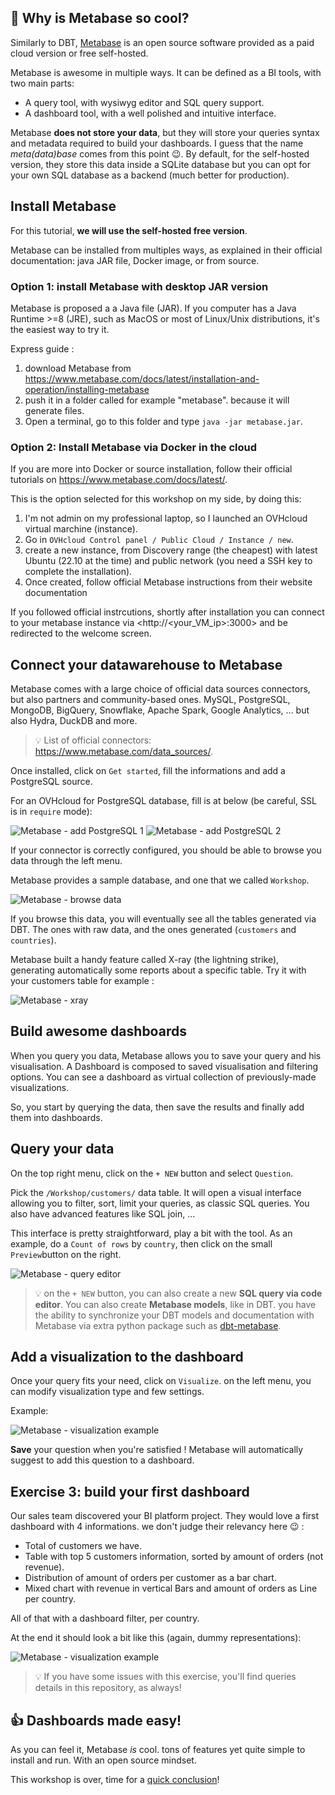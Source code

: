 ## :tiger: Why is Metabase so cool?

Similarly to DBT, [Metabase](https://www.metabase.com) is an open source software provided as a paid cloud version or free self-hosted.

Metabase is awesome in multiple ways. It can be defined as a BI tools, with two main parts:

- A query tool, with wysiwyg editor and SQL query support.
- A dashboard tool, with a well polished and intuitive interface.

Metabase **does not store your data**, but they will store your queries syntax and metadata required to build your dashboards. I guess that the name *meta(data)base* comes from this point :wink:.
By default, for the self-hosted version, they store this data inside a SQLite database but you can opt for your own SQL database as a backend (much better for production). 

## Install Metabase

For this tutorial, **we will use the self-hosted free version**.

Metabase can be installed from multiples ways, as explained in their official documentation: java JAR file, Docker image, or from source.  

### Option 1: install Metabase with desktop JAR version

Metabase is proposed a a Java file (JAR). If you computer has a Java Runtime >=8 (JRE), such as MacOS or most of Linux/Unix distributions, it's the easiest way to try it.

Express guide : 

1. download Metabase from <https://www.metabase.com/docs/latest/installation-and-operation/installing-metabase>
2. push it in a folder called for example "metabase". because it will generate files.
3. Open a terminal, go to this folder and type `java -jar metabase.jar`.


### Option 2: Install Metabase via Docker in the cloud

If you are more into Docker or source installation, follow their official tutorials on 
<https://www.metabase.com/docs/latest/>.

This is the option selected for this workshop on my side, by doing this:

1. I'm not admin on my professional laptop, so I launched an OVHcloud virtual marchine (instance).
2. Go in `OVHcloud Control panel / Public Cloud / Instance / new`.
3. create a new instance, from Discovery range (the cheapest) with latest Ubuntu (22.10 at the time) and public network (you need a SSH key to complete the installation).
4. Once created, follow official Metabase instructions from their website documentation

If you followed official instrcutions, shortly after installation you can connect to your metabase instance via <http://<your_VM_ip>:3000> and be redirected to the welcome screen.


## Connect your datawarehouse to Metabase

Metabase comes with a large choice of official data sources connectors, but also partners and community-based ones.
MySQL, PostgreSQL, MongoDB, BigQuery, Snowflake, Apache Spark, Google Analytics, ... but also Hydra, DuckDB and more.

> :bulb: List of official connectors: <https://www.metabase.com/data_sources/>.

Once installed, click on `Get started`, fill the informations and add a PostgreSQL source.

For an OVHcloud for PostgreSQL database, fill is at below (be careful, SSL is in `require` mode):

![Metabase - add PostgreSQL 1](img/metabase1.png)
![Metabase - add PostgreSQL 2](img/metabase2.png)

If your connector is correctly configured, you should be able to browse you data through the left menu.

Metabase provides a sample database, and one that we called `Workshop`.

![Metabase - browse data](img/metabase3.png)

If you browse this data, you will eventually see all the tables generated via DBT.
The ones with raw data, and the ones generated (`customers` and `countries`).

Metabase built a handy feature called X-ray (the lightning strike), generating automatically some reports about a specific table.
Try it with your customers table for example :

![Metabase - xray](img/metabase4.png)


## Build awesome dashboards

When you query you data, Metabase allows you to save your query and his visualisation. 
A Dashboard is composed to saved visualisation and filtering options. 
You can see a dashboard as virtual collection of previously-made visualizations. 

So, you start by querying the data, then save the results and finally add them into dashboards.

## Query your data

On the top right menu, click on the `+ NEW` button and select `Question`.

Pick the `/Workshop/customers/` data table. It will open a visual interface allowing you to filter, sort, limit your queries, as classic SQL queries. You also have advanced features like SQL join, ...

This interface is pretty straightforward, play a bit with the tool.
As an example, do a `Count of rows` by `country`, then click on the small `Preview`button on the right.

![Metabase - query editor](img/metabase6.png)

> :bulb: on the `+ NEW` button, you can also create a new **SQL query via code editor**. You can also create **Metabase models**, like in DBT. you have the ability to synchronize your DBT models and documentation with Metabase via extra python package such as [dbt-metabase](https://github.com/gouline/dbt-metabase).

## Add a visualization to the dashboard

Once your query fits your need, click on `Visualize`. on the left menu, you can modify visualization type and few settings.

Example:

![Metabase - visualization example](img/metabase7.png)

**Save** your question when you're satisfied ! Metabase will automatically suggest to add this question to a dashboard.

## Exercise 3: build your first dashboard

Our sales team discovered your BI platform project. They would love a first dashboard with 4 informations. we don't judge their relevancy here :wink: :

- Total of customers we have.
- Table with top 5 customers information, sorted by amount of orders (not revenue).
- Distribution of amount of orders per customer as a bar chart.
- Mixed chart with revenue in vertical Bars and amount of orders as Line per country.

All of that with a dashboard filter, per country.

At the end it should look a bit like this (again, dummy representations):

![Metabase - visualization example](img/metabase8.png)

> :bulb: If you have some issues with this exercise, you'll find queries details in this repository, as always!

## :thumbsup: Dashboards made easy!

As you can feel it, Metabase *is* cool. tons of features yet quite simple to install and run. With an open source mindset.

This workshop is over, time for a [quick conclusion](part6conclusion.md)!